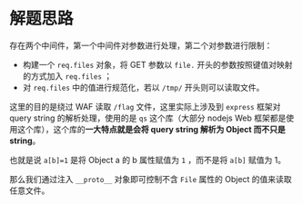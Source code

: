 # 解题思路

存在两个中间件，第一个中间件对参数进行处理，第二个对参数进行限制：

- 构建一个 `req.files` 对象，将 GET 参数以 `file.` 开头的参数按照键值对映射的方式加入 `req.files` ；
- 对 `req.files` 中的值进行规范化，若以 `/tmp/` 开头则可以读取文件。

这里的目的是绕过 WAF 读取 `/flag` 文件，这里实际上涉及到 `express` 框架对 query string 的解析处理，使用的是 `qs` 这个库（大部分 nodejs Web 框架都是使用这个库），这个库的**一大特点就是会将 query string 解析为 Object 而不只是 string**。

也就是说 `a[b]=1` 是将 Object a 的 b 属性赋值为 `1` ，而不是将 `a[b]` 赋值为 1。

那么我们通过注入 `__proto__` 对象即可控制不含 `File` 属性的 Object 的值来读取任意文件。